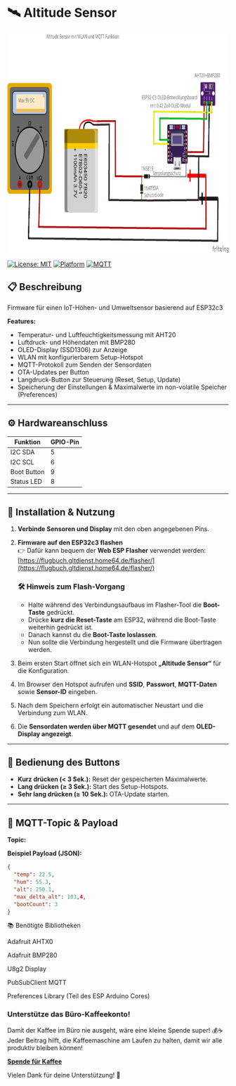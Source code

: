 # 🛰️ Altitude Sensor

<img src="https://github.com/stephanflug/AltitudeSensor/blob/main/Bild.png?raw=true" alt="Logo" width="1000" height="500"/>


[![License: MIT](https://img.shields.io/badge/License-MIT-blue.svg)](LICENSE)
[![Platform](https://img.shields.io/badge/Platform-ESP32-green.svg)]()
[![MQTT](https://img.shields.io/badge/Protocol-MQTT-orange.svg)]()


## 📋 Beschreibung

Firmware für einen IoT-Höhen- und Umweltsensor basierend auf ESP32c3

**Features:**

- Temperatur- und Luftfeuchtigkeitsmessung mit AHT20  
- Luftdruck- und Höhendaten mit BMP280  
- OLED-Display (SSD1306) zur Anzeige  
- WLAN mit konfigurierbarem Setup-Hotspot  
- MQTT-Protokoll zum Senden der Sensordaten  
- OTA-Updates per Button  
- Langdruck-Button zur Steuerung (Reset, Setup, Update)  
- Speicherung der Einstellungen & Maximalwerte im non-volatile Speicher (Preferences)  

---

## ⚙️ Hardwareanschluss

| Funktion        | GPIO-Pin |
|-----------------|----------|
| I2C SDA         | 5        |
| I2C SCL         | 6        |
| Boot Button     | 9        |
| Status LED      | 8        |

---

## 🚀 Installation & Nutzung

1. **Verbinde Sensoren und Display** mit den oben angegebenen Pins.

2. **Firmware auf den ESP32c3 flashen**  
   👉 Dafür kann bequem der **Web ESP Flasher** verwendet werden:  
   [https://flugbuch.gltdienst.home64.de/flasher/](https://flugbuch.gltdienst.home64.de/flasher/)

   ### 🛠️ Hinweis zum Flash-Vorgang

   - Halte während des Verbindungsaufbaus im Flasher-Tool die **Boot-Taste** gedrückt.  
   - Drücke **kurz die Reset-Taste** am ESP32, während die Boot-Taste weiterhin gedrückt ist.  
   - Danach kannst du die **Boot-Taste loslassen**.  
   - Nun sollte die Verbindung hergestellt und die Firmware übertragen werden.

3. Beim ersten Start öffnet sich ein WLAN-Hotspot **„Altitude Sensor“** für die Konfiguration.

4. Im Browser den Hotspot aufrufen und **SSID**, **Passwort**, **MQTT-Daten** sowie **Sensor-ID** eingeben.

5. Nach dem Speichern erfolgt ein automatischer Neustart und die Verbindung zum WLAN.

6. Die **Sensordaten werden über MQTT gesendet** und auf dem **OLED-Display angezeigt**.

---

## 🔘 Bedienung des Buttons

- **Kurz drücken (< 3 Sek.):** Reset der gespeicherten Maximalwerte.  
- **Lang drücken (≥ 3 Sek.):** Start des Setup-Hotspots.  
- **Sehr lang drücken (≥ 10 Sek.):** OTA-Update starten.

---

## 📡 MQTT-Topic & Payload

**Topic:**


**Beispiel Payload (JSON):**
```json
{
  "temp": 22.5,
  "hum": 55.3,
  "alt": 250.1,
  "max_delta_alt": 103,4,
  "bootCount": 3
}
```

📚 Benötigte Bibliotheken

Adafruit AHTX0

Adafruit BMP280

U8g2 Display

PubSubClient MQTT

Preferences Library (Teil des ESP Arduino Cores)

### Unterstütze das Büro-Kaffeekonto!

Damit der Kaffee im Büro nie ausgeht, wäre eine kleine Spende super! 💰☕  
Jeder Beitrag hilft, die Kaffeemaschine am Laufen zu halten, damit wir alle produktiv bleiben können!

[**Spende für Kaffee**](https://www.paypal.com/donate/?business=ACU26RPTCA44S&no_recurring=0&item_name=Dieses+Projekt+und+der+Service+kann+nur+durch+eure+Spenden+finanziert+werden.&currency_code=EUR)

Vielen Dank für deine Unterstützung! 🙌

